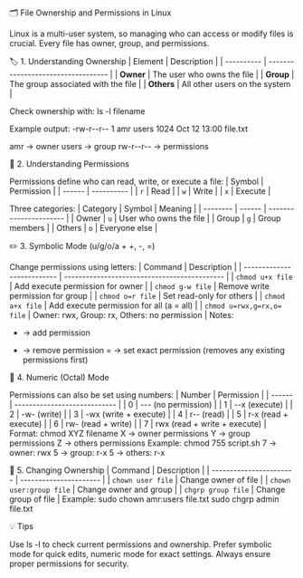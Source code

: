 🗂 File Ownership and Permissions in Linux

Linux is a multi-user system, so managing who can access or modify files is crucial.
Every file has owner, group, and permissions.

🏷️ 1. Understanding Ownership
| Element    | Description                        |
| ---------- | ---------------------------------- |
| **Owner**  | The user who owns the file         |
| **Group**  | The group associated with the file |
| **Others** | All other users on the system      |

Check ownership with:
ls -l filename

Example output:
-rw-r--r-- 1 amr users 1024 Oct 12 13:00 file.txt

amr → owner
users → group
rw-r--r-- → permissions

🔐 2. Understanding Permissions

Permissions define who can read, write, or execute a file:
| Symbol | Permission |
| ------ | ---------- |
| `r`    | Read       |
| `w`    | Write      |
| `x`    | Execute    |

Three categories:
| Category | Symbol | Meaning                |
| -------- | ------ | ---------------------- |
| Owner    | `u`    | User who owns the file |
| Group    | `g`    | Group members          |
| Others   | `o`    | Everyone else          |


✏️ 3. Symbolic Mode (u/g/o/a + +, -, =)

Change permissions using letters:
| Command                    | Description                                  |
| -------------------------- | -------------------------------------------- |
| `chmod u+x file`           | Add execute permission for owner             |
| `chmod g-w file`           | Remove write permission for group            |
| `chmod o=r file`           | Set read-only for others                     |
| `chmod a+x file`           | Add execute permission for all (a = all)     |
| `chmod u=rwx,g=rx,o= file` | Owner: rwx, Group: rx, Others: no permission |
Notes:
+ → add permission
- → remove permission
= → set exact permission (removes any existing permissions first)

🔢 4. Numeric (Octal) Mode

Permissions can also be set using numbers:
| Number | Permission                   |
| ------ | ---------------------------- |
| 0      | --- (no permission)          |
| 1      | --x (execute)                |
| 2      | -w- (write)                  |
| 3      | -wx (write + execute)        |
| 4      | r-- (read)                   |
| 5      | r-x (read + execute)         |
| 6      | rw- (read + write)           |
| 7      | rwx (read + write + execute) |
Format: chmod XYZ filename
X → owner permissions
Y → group permissions
Z → others permissions
Example:
chmod 755 script.sh
7 → owner: rwx
5 → group: r-x
5 → others: r-x

🧭 5. Changing Ownership
| Command                 | Description            |
| ----------------------- | ---------------------- |
| `chown user file`       | Change owner of file   |
| `chown user:group file` | Change owner and group |
| `chgrp group file`      | Change group of file   |
Example:
sudo chown amr:users file.txt
sudo chgrp admin file.txt

💡 Tips

Use ls -l to check current permissions and ownership.
Prefer symbolic mode for quick edits, numeric mode for exact settings.
Always ensure proper permissions for security.
